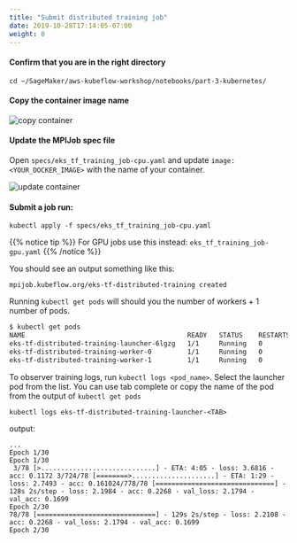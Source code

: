 ```yaml
---
title: "Submit distributed training job"
date: 2019-10-28T17:14:05-07:00
weight: 8
---
```

#### Confirm that you are in the right directory
```
cd ~/SageMaker/aws-kubeflow-workshop/notebooks/part-3-kubernetes/
```
#### Copy the container image name

![copy container](/images/eks/get_container.png?width=60pc)


#### Update the MPIJob spec file

Open `specs/eks_tf_training_job-cpu.yaml` and update `image: <YOUR_DOCKER_IMAGE>` with the name of your container.

![update container](/images/eks/job_yaml_container.png?width=60pc)

#### Submit a job run:
```
kubectl apply -f specs/eks_tf_training_job-cpu.yaml
```
{{% notice tip %}}
For GPU jobs use this instead: `eks_tf_training_job-gpu.yaml`
{{% /notice %}}

You should see an output something like this:
```
mpijob.kubeflow.org/eks-tf-distributed-training created
```
Running `kubectl get pods` will should you the number of workers + 1 number of pods.

```bash
$ kubectl get pods
NAME                                         READY   STATUS    RESTARTS   AGE
eks-tf-distributed-training-launcher-6lgzg   1/1     Running   0          63s
eks-tf-distributed-training-worker-0         1/1     Running   0          66s
eks-tf-distributed-training-worker-1         1/1     Running   0          66s
```

To observer training logs, run `kubectl logs <pod_name>`. Select the launcher pod from the list. You can use tab complete or copy the name of the pod from the output of `kubectl get pods`

```
kubectl logs eks-tf-distributed-training-launcher-<TAB>
```

output:
```
...
Epoch 1/30
Epoch 1/30
 3/78 [>.............................] - ETA: 4:05 - loss: 3.6816 - acc: 0.1172 3/724/78 [========>.....................] - ETA: 1:29 - loss: 2.7493 - acc: 0.161024/778/78 [==============================] - 128s 2s/step - loss: 2.1984 - acc: 0.2268 - val_loss: 2.1794 - val_acc: 0.1699
Epoch 2/30
78/78 [==============================] - 129s 2s/step - loss: 2.2108 - acc: 0.2268 - val_loss: 2.1794 - val_acc: 0.1699
Epoch 2/30
```
